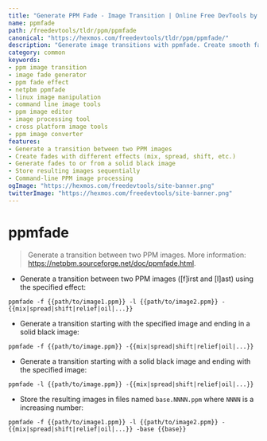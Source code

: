```yaml
---
title: "Generate PPM Fade - Image Transition | Online Free DevTools by Hexmos"
name: ppmfade
path: /freedevtools/tldr/ppm/ppmfade
canonical: "https://hexmos.com/freedevtools/tldr/ppm/ppmfade/"
description: "Generate image transitions with ppmfade. Create smooth fades between PPM images using various effects. Free online tool, no registration required."
category: common
keywords:
- ppm image transition
- image fade generator
- ppm fade effect
- netpbm ppmfade
- linux image manipulation
- command line image tools
- ppm image editor
- image processing tool
- cross platform image tools
- ppm image converter
features:
- Generate a transition between two PPM images
- Create fades with different effects (mix, spread, shift, etc.)
- Generate fades to or from a solid black image
- Store resulting images sequentially
- Command-line PPM image processing
ogImage: "https://hexmos.com/freedevtools/site-banner.png"
twitterImage: "https://hexmos.com/freedevtools/site-banner.png"
---
```


# ppmfade

> Generate a transition between two PPM images.
> More information: <https://netpbm.sourceforge.net/doc/ppmfade.html>.

- Generate a transition between two PPM images ([f]irst and [l]ast) using the specified effect:

`ppmfade -f {{path/to/image1.ppm}} -l {{path/to/image2.ppm}} -{{mix|spread|shift|relief|oil|...}}`

- Generate a transition starting with the specified image and ending in a solid black image:

`ppmfade -f {{path/to/image.ppm}} -{{mix|spread|shift|relief|oil|...}}`

- Generate a transition starting with a solid black image and ending with the specified image:

`ppmfade -l {{path/to/image.ppm}} -{{mix|spread|shift|relief|oil|...}}`

- Store the resulting images in files named `base.NNNN.ppm` where `NNNN` is a increasing number:

`ppmfade -f {{path/to/image1.ppm}} -l {{path/to/image2.ppm}} -{{mix|spread|shift|relief|oil|...}} -base {{base}}`
